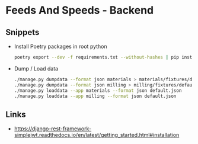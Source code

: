 # Feeds And Speeds - Backend

## Snippets

* Install Poetry packages in root python

    ```bash
    poetry export --dev -f requirements.txt --without-hashes | pip install -r /dev/stdin
    ```

* Dump / Load data

    ```bash
    ./manage.py dumpdata --format json materials > materials/fixtures/default.json
    ./manage.py dumpdata --format json milling > milling/fixtures/default.json
    ./manage.py loaddata --app materials --format json default.json
    ./manage.py loaddata --app milling --format json default.json
    ```

## Links

* https://django-rest-framework-simplejwt.readthedocs.io/en/latest/getting_started.html#installation
